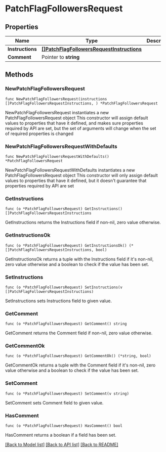 # PatchFlagFollowersRequest

## Properties

Name | Type | Description | Notes
------------ | ------------- | ------------- | -------------
**Instructions** | [**[]PatchFlagFollowersRequestInstructions**](PatchFlagFollowersRequestInstructions.md) |  | 
**Comment** | Pointer to **string** |  | [optional] 

## Methods

### NewPatchFlagFollowersRequest

`func NewPatchFlagFollowersRequest(instructions []PatchFlagFollowersRequestInstructions, ) *PatchFlagFollowersRequest`

NewPatchFlagFollowersRequest instantiates a new PatchFlagFollowersRequest object
This constructor will assign default values to properties that have it defined,
and makes sure properties required by API are set, but the set of arguments
will change when the set of required properties is changed

### NewPatchFlagFollowersRequestWithDefaults

`func NewPatchFlagFollowersRequestWithDefaults() *PatchFlagFollowersRequest`

NewPatchFlagFollowersRequestWithDefaults instantiates a new PatchFlagFollowersRequest object
This constructor will only assign default values to properties that have it defined,
but it doesn't guarantee that properties required by API are set

### GetInstructions

`func (o *PatchFlagFollowersRequest) GetInstructions() []PatchFlagFollowersRequestInstructions`

GetInstructions returns the Instructions field if non-nil, zero value otherwise.

### GetInstructionsOk

`func (o *PatchFlagFollowersRequest) GetInstructionsOk() (*[]PatchFlagFollowersRequestInstructions, bool)`

GetInstructionsOk returns a tuple with the Instructions field if it's non-nil, zero value otherwise
and a boolean to check if the value has been set.

### SetInstructions

`func (o *PatchFlagFollowersRequest) SetInstructions(v []PatchFlagFollowersRequestInstructions)`

SetInstructions sets Instructions field to given value.


### GetComment

`func (o *PatchFlagFollowersRequest) GetComment() string`

GetComment returns the Comment field if non-nil, zero value otherwise.

### GetCommentOk

`func (o *PatchFlagFollowersRequest) GetCommentOk() (*string, bool)`

GetCommentOk returns a tuple with the Comment field if it's non-nil, zero value otherwise
and a boolean to check if the value has been set.

### SetComment

`func (o *PatchFlagFollowersRequest) SetComment(v string)`

SetComment sets Comment field to given value.

### HasComment

`func (o *PatchFlagFollowersRequest) HasComment() bool`

HasComment returns a boolean if a field has been set.


[[Back to Model list]](../README.md#documentation-for-models) [[Back to API list]](../README.md#documentation-for-api-endpoints) [[Back to README]](../README.md)


